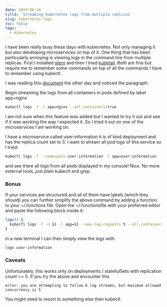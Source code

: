 ```yaml
---
date: 2019-06-24
title: 'Streaming kubernetes logs from multiple replicas'
slug: kubernetes-logs
toc: false
tags:
  - Kubernetes
---
```


I have been really busy these days with kubernetes. Not only managing it but also developing microservices on top of it. One thing that has been particularly annoying is viewing logs in the command line from multiple replicas. First I installed [stern](https://github.com/wercker/stern) and then I tried [kubetail](https://github.com/johanhaleby/kubetail). Both are fine but require me to remember some commands on top of all the commands I have to remember using kubectl. 

I was reading this [document](https://kubernetes.io/docs/reference/generated/kubectl/kubectl-commands#logs) the other day and noticed the paragraph:

Begin streaming the logs from all containers in pods defined by label app=nginx
```bash
kubectl logs -f -l app=nginx --all-containers=true
```

I am not sure when this feature was added but I wanted to try it out and see if it was working the way I expected it. So I tried it out on one of the microservices I am working on.

I have a microservice called user-information it is of kind deployment and has the replica count set to 3. I want to stream all pod logs of this service so I tried:

```bash
kubectl logs -f --namespace user-information -l app=user-information
```

and see there all logs from all pods displayed in my console! Nice. No more external tools, just plain kubectl  and grep

<!--more-->

### Bonus

If your services are structured and all of them have labels (which they should) you can further simplify the above command by adding a function to your ~/.functions file. Open the ~/.functionsfile with your preferred editor and paste the following block inside it:


```bash
logs() {
  kubectl logs -f -n $1 -l app=$1 --max-log-requests 5 --all-containers=true --timestamps=true
}
```

in a new terminal I can then simply view the logs with:

```bash
logs user-information
```


### Caveats

Unfortunately, this works only on deployments / statefulSets with replication count <= 5. If you try the above and encounter this

```
error: you are attempting to follow 6 log streams, but maximum allowed concurrency is 5
```

You might need to resort to something else then kubectl.

